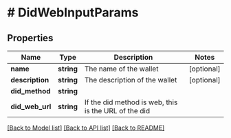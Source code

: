 # # DidWebInputParams

## Properties

| Name            | Type       | Description                                          | Notes      |
| --------------- | ---------- | ---------------------------------------------------- | ---------- |
| **name**        | **string** | The name of the wallet                               | [optional] |
| **description** | **string** | The description of the wallet                        | [optional] |
| **did_method**  | **string** |                                                      |
| **did_web_url** | **string** | If the did method is web, this is the URL of the did |

[[Back to Model list]](../../README.md#models) [[Back to API list]](../../README.md#endpoints) [[Back to README]](../../README.md)
